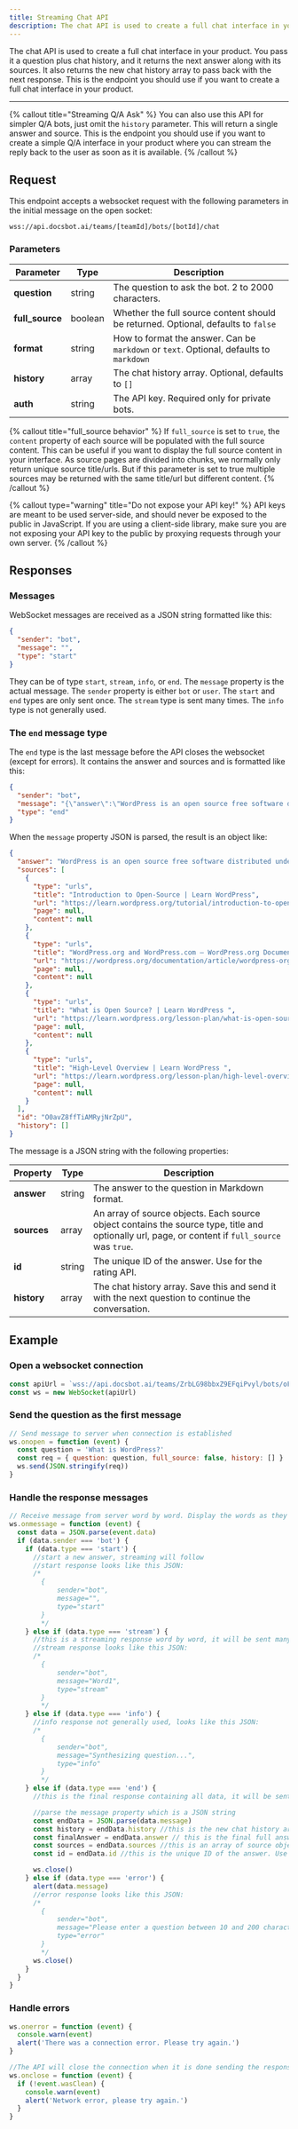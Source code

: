 ```yaml
---
title: Streaming Chat API
description: The chat API is used to create a full chat interface in your product.
---
```


The chat API is used to create a full chat interface in your product. You pass it a question plus chat history, and it returns the next answer along with its sources. It also returns the new chat history array to pass back with the next response. This is the endpoint you should use if you want to create a full chat interface in your product.

---

{% callout title="Streaming Q/A Ask" %}
You can also use this API for simpler Q/A bots, just omit the `history` parameter. This will return a single answer and source. This is the endpoint you should use if you want to create a simple Q/A interface in your product where you can stream the reply back to the user as soon as it is available.
{% /callout %}

## Request

This endpoint accepts a websocket request with the following parameters in the initial message on the open socket:

`wss://api.docsbot.ai/teams/[teamId]/bots/[botId]/chat`

### Parameters

| Parameter       | Type    | Description                                                                             |
| --------------- | ------- | --------------------------------------------------------------------------------------- |
| **question**    | string  | The question to ask the bot. 2 to 2000 characters.                                      |
| **full_source** | boolean | Whether the full source content should be returned. Optional, defaults to `false`       |
| **format**      | string  | How to format the answer. Can be `markdown` or `text`. Optional, defaults to `markdown` |
| **history**     | array   | The chat history array. Optional, defaults to `[]`                                      |
| **auth**        | string  | The API key. Required only for private bots.                                            |

{% callout title="full_source behavior" %}
If `full_source` is set to `true`, the `content` property of each source will be populated with the full source content. This can be useful if you want to display the full source content in your interface. As source pages are divided into chunks, we normally only return unique source title/urls. But if this parameter is set to true multiple sources may be returned with the same title/url but different content.
{% /callout %}

{% callout type="warning" title="Do not expose your API key!" %}
API keys are meant to be used server-side, and should never be exposed to the public in JavaScript. If you are using a client-side library, make sure you are not exposing your API key to the public by proxying requests through your own server.
{% /callout %}

## Responses

### Messages

WebSocket messages are received as a JSON string formatted like this:

```json
{
  "sender": "bot",
  "message": "",
  "type": "start"
}
```

They can be of type `start`, `stream`, `info`, or `end`. The `message` property is the actual message. The `sender` property is either `bot` or `user`. The `start` and `end` types are only sent once. The `stream` type is sent many times. The `info` type is not generally used.

### The `end` message type

The `end` type is the last message before the API closes the websocket (except for errors). It contains the answer and sources and is formatted like this:

```json
{
  "sender": "bot",
  "message": "{\"answer\":\"WordPress is an open source free software distributed under the GPL license. It is a self-hosted content management system that enables users to create and manage websites.\",\"sources\":[{\"type\":\"urls\",\"title\":\"Introduction to Open-Source | Learn WordPress\",\"url\":\"https://learn.wordpress.org/tutorial/introduction-to-open-source/\",\"page\":null,\"content\":null},{\"type\":\"urls\",\"title\":\"WordPress.org and WordPress.com \u2013 WordPress.org Documentation\",\"url\":\"https://wordpress.org/documentation/article/wordpress-org-and-wordpress-com/\",\"page\":null,\"content\":null},{\"type\":\"urls\",\"title\":\"What is Open Source? | Learn WordPress \",\"url\":\"https://learn.wordpress.org/lesson-plan/what-is-open-source/\",\"page\":null,\"content\":null},{\"type\":\"urls\",\"title\":\"High-Level Overview | Learn WordPress \",\"url\":\"https://learn.wordpress.org/lesson-plan/high-level-overview/\",\"page\":null,\"content\":null}],\"id\":\"O0avZ8ffTiAMRyjNrZpU\",\"history\":[]}",
  "type": "end"
}
```

When the `message` property JSON is parsed, the result is an object like:

```json
{
  "answer": "WordPress is an open source free software distributed under the GPL license. It is a self-hosted content management system that enables users to create and manage websites.",
  "sources": [
    {
      "type": "urls",
      "title": "Introduction to Open-Source | Learn WordPress",
      "url": "https://learn.wordpress.org/tutorial/introduction-to-open-source/",
      "page": null,
      "content": null
    },
    {
      "type": "urls",
      "title": "WordPress.org and WordPress.com – WordPress.org Documentation",
      "url": "https://wordpress.org/documentation/article/wordpress-org-and-wordpress-com/",
      "page": null,
      "content": null
    },
    {
      "type": "urls",
      "title": "What is Open Source? | Learn WordPress ",
      "url": "https://learn.wordpress.org/lesson-plan/what-is-open-source/",
      "page": null,
      "content": null
    },
    {
      "type": "urls",
      "title": "High-Level Overview | Learn WordPress ",
      "url": "https://learn.wordpress.org/lesson-plan/high-level-overview/",
      "page": null,
      "content": null
    }
  ],
  "id": "O0avZ8ffTiAMRyjNrZpU",
  "history": []
}
```

The message is a JSON string with the following properties:

| Property    | Type   | Description                                                                                                                                      |
| ----------- | ------ | ------------------------------------------------------------------------------------------------------------------------------------------------ |
| **answer**  | string | The answer to the question in Markdown format.                                                                                                   |
| **sources** | array  | An array of source objects. Each source object contains the source type, title and optionally url, page, or content if `full_source` was `true`. |
| **id**      | string | The unique ID of the answer. Use for the rating API.                                                                                             |
| **history** | array  | The chat history array. Save this and send it with the next question to continue the conversation.                                               |

## Example

### Open a websocket connection

```javascript
const apiUrl = `wss://api.docsbot.ai/teams/ZrbLG98bbxZ9EFqiPvyl/bots/oFFiXuQsakcqyEdpLvCB/chat`
const ws = new WebSocket(apiUrl)
```

### Send the question as the first message

```javascript
// Send message to server when connection is established
ws.onopen = function (event) {
  const question = 'What is WordPress?'
  const req = { question: question, full_source: false, history: [] }
  ws.send(JSON.stringify(req))
}
```

### Handle the response messages

```javascript
// Receive message from server word by word. Display the words as they are received.
ws.onmessage = function (event) {
  const data = JSON.parse(event.data)
  if (data.sender === 'bot') {
    if (data.type === 'start') {
      //start a new answer, streaming will follow
      //start response looks like this JSON:
      /*
        {
            sender="bot",
            message="",
            type="start"
        }
        */
    } else if (data.type === 'stream') {
      //this is a streaming response word by word, it will be sent many times. Update the UI by appending these messages to the current answer.
      //stream response looks like this JSON:
      /*
        {
            sender="bot",
            message="Word1",
            type="stream"
        }
        */
    } else if (data.type === 'info') {
      //info response not generally used, looks like this JSON:
      /*
        {
            sender="bot",
            message="Synthesizing question...",
            type="info"
        }
        */
    } else if (data.type === 'end') {
      //this is the final response containing all data, it will be sent once after streaming completes. Update the UI with the final answer and sources.

      //parse the message property which is a JSON string
      const endData = JSON.parse(data.message)
      const history = endData.history //this is the new chat history array to pass back with the next question
      const finalAnswer = endData.answer // this is the final full answer in Markdown format
      const sources = endData.sources //this is an array of source objects
      const id = endData.id //this is the unique ID of the answer. Use for the rating API.

      ws.close()
    } else if (data.type === 'error') {
      alert(data.message)
      //error response looks like this JSON:
      /*
        {
            sender="bot",
            message="Please enter a question between 10 and 200 characters.",
            type="error"
        }
        */
      ws.close()
    }
  }
}
```

### Handle errors

```javascript
ws.onerror = function (event) {
  console.warn(event)
  alert('There was a connection error. Please try again.')
}

//The API will close the connection when it is done sending the response. If the connection closes before the API is done, it was an error.
ws.onclose = function (event) {
  if (!event.wasClean) {
    console.warn(event)
    alert('Network error, please try again.')
  }
}
```
